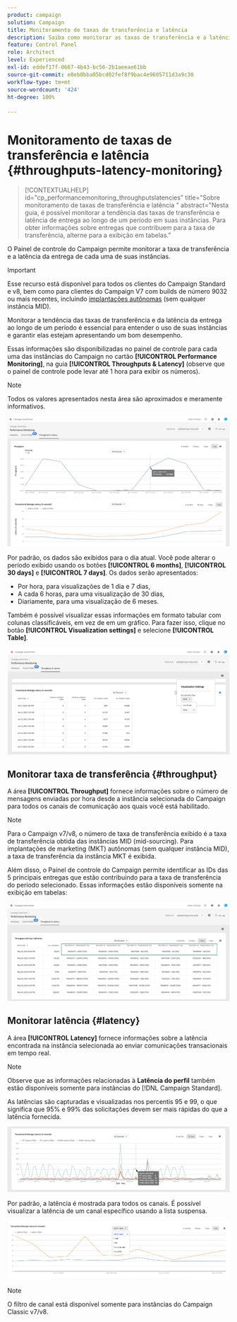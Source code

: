 ```yaml
---
product: campaign
solution: Campaign
title: Monitoramento de taxas de transferência e latência
description: Saiba como monitorar as taxas de transferência e a latência das instâncias do Campaign no Painel de controle.
feature: Control Panel
role: Architect
level: Experienced
exl-id: eddef17f-0667-4b43-bc56-2b1aeeae61bb
source-git-commit: e0eb0bba95bcd02fef8f9bac4e9605711d3a9c30
workflow-type: tm+mt
source-wordcount: '424'
ht-degree: 100%

---
```


# Monitoramento de taxas de transferência e latência {#throughputs-latency-monitoring}

>[!CONTEXTUALHELP]
>id="cp_performancemonitoring_throughputslatencies"
>title="Sobre monitoramento de taxas de transferência e latência "
>abstract="Nesta guia, é possível monitorar a tendência das taxas de transferência e latência de entrega ao longo de um período em suas instâncias. Para obter informações sobre entregas que contribuem para a taxa de transferência, alterne para a exibição em tabelas."

O Painel de controle do Campaign permite monitorar a taxa de transferência e a latência da entrega de cada uma de suas instâncias.

>[!IMPORTANT]
>
>Esse recurso está disponível para todos os clientes do Campaign Standard e v8, bem como para clientes do Campaign V7 com builds de número 9032 ou mais recentes, incluindo [implantações autônomas](https://experienceleague.adobe.com/docs/campaign-classic/using/installing-campaign-classic/deployment-types-/standalone-deployment.html?lang=pt-BR) (sem qualquer instância MID).

Monitorar a tendência das taxas de transferência e da latência da entrega ao longo de um período é essencial para entender o uso de suas instâncias e garantir elas estejam apresentando um bom desempenho.

Essas informações são disponibilizadas no painel de controle para cada uma das instâncias do Campaign no cartão **[!UICONTROL Performance Monitoring]**, na guia **[!UICONTROL Throughputs & Latency]** (observe que o painel de controle pode levar até 1 hora para exibir os números).

>[!NOTE]
>
>Todos os valores apresentados nesta área são aproximados e meramente informativos.

![](assets/throughput-latencies-overview.png)

Por padrão, os dados são exibidos para o dia atual. Você pode alterar o período exibido usando os botões **[!UICONTROL 6 months]**, **[!UICONTROL 30 days]** e **[!UICONTROL 7 days]**. Os dados serão apresentados:
* Por hora, para visualizações de 1 dia e 7 dias,
* A cada 6 horas, para uma visualização de 30 dias,
* Diariamente, para uma visualização de 6 meses.

Também é possível visualizar essas informações em formato tabular com colunas classificáveis, em vez de em um gráfico. Para fazer isso, clique no botão **[!UICONTROL Visualization settings]** e selecione **[!UICONTROL Table]**.

![](assets/throughput-latencies-table.png)

## Monitorar taxa de transferência {#throughput}

A área **[!UICONTROL Throughput]** fornece informações sobre o número de mensagens enviadas por hora desde a instância selecionada do Campaign para todos os canais de comunicação aos quais você está habilitado.

>[!NOTE]
>
>Para o Campaign v7/v8, o número de taxa de transferência exibido é a taxa de transferência obtida das instâncias MID (mid-sourcing). Para implantações de marketing (MKT) autônomas (sem qualquer instância MID), a taxa de transferência da instância MKT é exibida.

Além disso, o Painel de controle do Campaign permite identificar as IDs das 5 principais entregas que estão contribuindo para a taxa de transferência do período selecionado. Essas informações estão disponíveis somente na exibição em tabelas:

![](assets/throughput-latencies-top5.png)

## Monitorar latência {#latency}

A área **[!UICONTROL Latency]** fornece informações sobre a latência encontrada na instância selecionada ao enviar comunicações transacionais em tempo real.

>[!NOTE]
>
>Observe que as informações relacionadas à **Latência do perfil** também estão disponíveis somente para instâncias do [!DNL Campaign Standard].

As latências são capturadas e visualizadas nos percentis 95 e 99, o que significa que 95% e 99% das solicitações devem ser mais rápidas do que a latência fornecida.

![](assets/throughput-latencies-latency.png)

Por padrão, a latência é mostrada para todos os canais. É possível visualizar a latência de um canal específico usando a lista suspensa.

![](assets/throughput-latencies-filter.png)

>[!NOTE]
>
>O filtro de canal está disponível somente para instâncias do Campaign Classic v7/v8.
